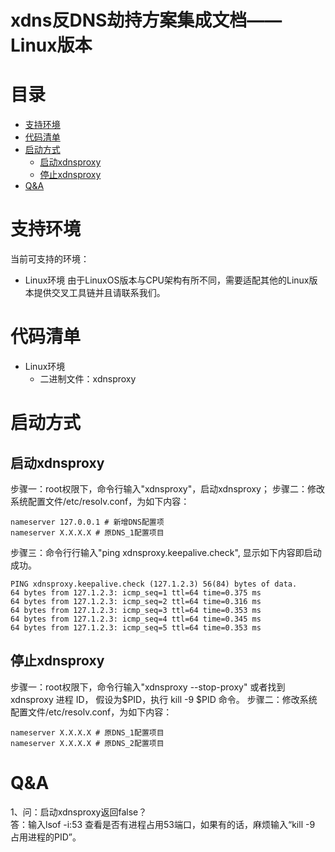# xdns反DNS劫持方案集成文档——Linux版本

# 目录
* [支持环境](#支持环境)
* [代码清单](#代码清单)
* [启动方式](#启动方式)
   * [启动xdnsproxy](#启动xdnsproxy)
   * [停止xdnsproxy](#停止xdnsproxy)
* [Q&A](#Q&A)

# 支持环境
当前可支持的环境：
* Linux环境
   由于LinuxOS版本与CPU架构有所不同，需要适配其他的Linux版本提供交叉工具链并且请联系我们。

# 代码清单
* Linux环境
    * 二进制文件：xdnsproxy
    
# 启动方式
## 启动xdnsproxy
步骤一：root权限下，命令行输入"xdnsproxy"，启动xdnsproxy；
步骤二：修改系统配置文件/etc/resolv.conf，为如下内容：
   ```
   nameserver 127.0.0.1 # 新增DNS配置项
   nameserver X.X.X.X # 原DNS_1配置项目
   ```
步骤三：命令行行输入"ping xdnsproxy.keepalive.check", 显示如下内容即启动成功。
  ```
  PING xdnsproxy.keepalive.check (127.1.2.3) 56(84) bytes of data.
  64 bytes from 127.1.2.3: icmp_seq=1 ttl=64 time=0.375 ms
  64 bytes from 127.1.2.3: icmp_seq=2 ttl=64 time=0.316 ms
  64 bytes from 127.1.2.3: icmp_seq=3 ttl=64 time=0.353 ms
  64 bytes from 127.1.2.3: icmp_seq=4 ttl=64 time=0.345 ms
  64 bytes from 127.1.2.3: icmp_seq=5 ttl=64 time=0.353 ms
  ```
   
   
## 停止xdnsproxy
步骤一：root权限下，命令行输入"xdnsproxy --stop-proxy" 或者找到xdnsproxy 进程 ID， 假设为$PID，执行 kill -9 $PID 命令。
步骤二：修改系统配置文件/etc/resolv.conf，为如下内容：
   ```
   nameserver X.X.X.X # 原DNS_1配置项目
   nameserver X.X.X.X # 原DNS_2配置项目
   ```
   
# Q&A
   1、问：启动xdnsproxy返回false？  
   答：输入lsof -i:53 查看是否有进程占用53端口，如果有的话，麻烦输入“kill -9 占用进程的PID”。
